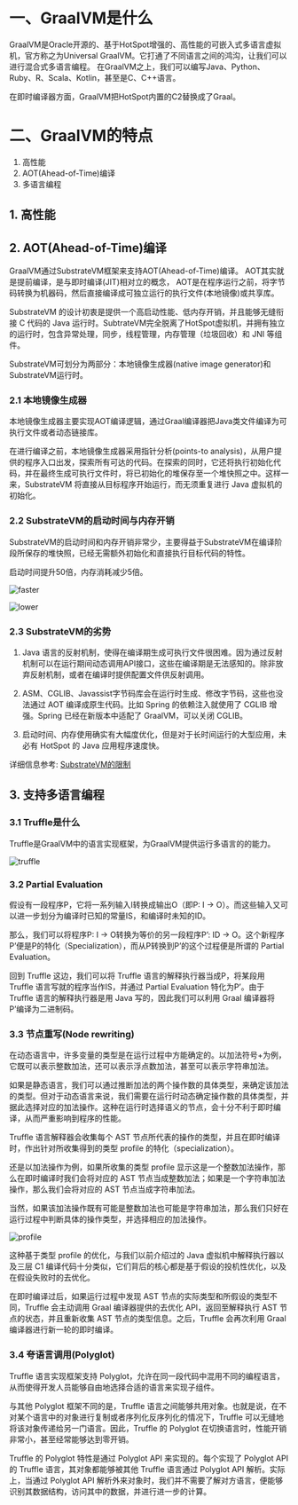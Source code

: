 # 一、GraalVM是什么

GraalVM是Oracle开源的、基于HotSpot增强的、高性能的可嵌入式多语言虚拟机，官方称之为Universal GraalVM。它打通了不同语言之间的鸿沟，让我们可以进行混合式多语言编程。 在GraalVM之上，我们可以编写Java、Python、Ruby、R、Scala、Kotlin，甚至是C、C++语言。

在即时编译器方面，GraalVM把HotSpot内置的C2替换成了Graal。



# 二、GraalVM的特点

1. 高性能
2. AOT(Ahead-of-Time)编译
3. 多语言编程



## 1. 高性能



## 2. AOT(Ahead-of-Time)编译

GraalVM通过SubstrateVM框架来支持AOT(Ahead-of-Time)编译。 AOT其实就是提前编译，是与即时编译(JIT)相对立的概念， AOT是在程序运行之前，将字节码转换为机器码，然后直接编译成可独立运行的执行文件(本地镜像)或共享库。

SubstrateVM 的设计初衷是提供一个高启动性能、低内存开销，并且能够无缝衔接 C 代码的 Java 运行时。SubtrateVM完全脱离了HotSpot虚拟机，并拥有独立的运行时，包含异常处理，同步，线程管理，内存管理（垃圾回收）和 JNI 等组件。

SubstrateVM可划分为两部分：本地镜像生成器(native image generator)和SubstrateVM运行时。



### 2.1 本地镜像生成器

本地镜像生成器主要实现AOT编译逻辑，通过Graal编译器把Java类文件编译为可执行文件或者动态链接库。

在进行编译之前，本地镜像生成器采用指针分析(points-to analysis)，从用户提供的程序入口出发，探索所有可达的代码。在探索的同时，它还将执行初始化代码，并在最终生成可执行文件时，将已初始化的堆保存至一个堆快照之中。这样一来，SubstrateVM 将直接从目标程序开始运行，而无须重复进行 Java 虚拟机的初始化。



### 2.2 SubstrateVM的启动时间与内存开销

SubstrateVM的启动时间和内存开销非常少，主要得益于SubstrateVM在编译阶段所保存的堆快照，已经无需额外初始化和直接执行目标代码的特性。

启动时间提升50倍，内存消耗减少5倍。

![faster](/Users/apple/Documents/graalvm/faster.jpg)



![lower](/Users/apple/Documents/graalvm/lower.png)

### 2.3 SubstrateVM的劣势

1. Java 语言的反射机制，使得在编译期生成可执行文件很困难。因为通过反射机制可以在运行期间动态调用API接口，这些在编译期是无法感知的。除非放弃反射机制，或者在编译时提供配置文件供反射调用。

2. ASM、CGLIB、Javassist字节码库会在运行时生成、修改字节码，这些也没法通过 AOT 编译成原生代码。比如 Spring 的依赖注入就使用了 CGLIB 增强。Spring 已经在新版本中适配了 GraalVM，可以关闭 CGLIB。

3. 启动时间、内存使用确实有大幅度优化，但是对于长时间运行的大型应用，未必有 HotSpot 的 Java 应用程序速度快。

   

详细信息参考: [SubstrateVM的限制](https://github.com/oracle/graal/blob/master/substratevm/LIMITATIONS.md)



## 3. 支持多语言编程

### 3.1 Truffle是什么

Truffle是GraalVM中的语言实现框架，为GraalVM提供运行多语言的的能力。

![truffle](/Users/apple/Documents/graalvm/truffle.png)

### 3.2 Partial Evaluation

假设有一段程序P，它将一系列输入I转换成输出O（即P: I -> O）。而这些输入又可以进一步划分为编译时已知的常量IS，和编译时未知的ID。

那么，我们可以将程序P: I -> O转换为等价的另一段程序P’: ID -> O。这个新程序P’便是P的特化（Specialization），而从P转换到P’的这个过程便是所谓的 Partial Evaluation。

回到 Truffle 这边，我们可以将 Truffle 语言的解释执行器当成P，将某段用 Truffle 语言写就的程序当作IS，并通过 Partial Evaluation 特化为P’。由于 Truffle 语言的解释执行器是用 Java 写的，因此我们可以利用 Graal 编译器将P’编译为二进制码。

### 3.3 节点重写(Node rewriting)

在动态语言中，许多变量的类型是在运行过程中方能确定的。以加法符号+为例，它既可以表示整数加法，还可以表示浮点数加法，甚至可以表示字符串加法。

如果是静态语言，我们可以通过推断加法的两个操作数的具体类型，来确定该加法的类型。但对于动态语言来说，我们需要在运行时动态确定操作数的具体类型，并据此选择对应的加法操作。这种在运行时选择语义的节点，会十分不利于即时编译，从而严重影响到程序的性能。

Truffle 语言解释器会收集每个 AST 节点所代表的操作的类型，并且在即时编译时，作出针对所收集得到的类型 profile 的特化（specialization）。

还是以加法操作为例，如果所收集的类型 profile 显示这是一个整数加法操作，那么在即时编译时我们会将对应的 AST 节点当成整数加法；如果是一个字符串加法操作，那么我们会将对应的 AST 节点当成字符串加法。

当然，如果该加法操作既有可能是整数加法也可能是字符串加法，那么我们只好在运行过程中判断具体的操作类型，并选择相应的加法操作。

![profile](/Users/apple/Documents/graalvm/profile.png)

这种基于类型 profile 的优化，与我们以前介绍过的 Java 虚拟机中解释执行器以及三层 C1 编译代码十分类似，它们背后的核心都是基于假设的投机性优化，以及在假设失败时的去优化。

在即时编译过后，如果运行过程中发现 AST 节点的实际类型和所假设的类型不同，Truffle 会主动调用 Graal 编译器提供的去优化 API，返回至解释执行 AST 节点的状态，并且重新收集 AST 节点的类型信息。之后，Truffle 会再次利用 Graal 编译器进行新一轮的即时编译。

### 3.4 夸语言调用(Polyglot)

Truffle 语言实现框架支持 Polyglot，允许在同一段代码中混用不同的编程语言，从而使得开发人员能够自由地选择合适的语言来实现子组件。

与其他 Polyglot 框架不同的是，Truffle 语言之间能够共用对象。也就是说，在不对某个语言中的对象进行复制或者序列化反序列化的情况下，Truffle 可以无缝地将该对象传递给另一门语言。因此，Truffle 的 Polyglot 在切换语言时，性能开销非常小，甚至经常能够达到零开销。

Truffle 的 Polyglot 特性是通过 Polyglot API 来实现的。每个实现了 Polyglot API 的 Truffle 语言，其对象都能够被其他 Truffle 语言通过 Polyglot API 解析。实际上，当通过 Polyglot API 解析外来对象时，我们并不需要了解对方语言，便能够识别其数据结构，访问其中的数据，并进行进一步的计算。



